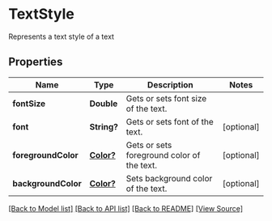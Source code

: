 # TextStyle
Represents a text style of a text

## Properties
Name | Type | Description | Notes
------------ | ------------- | ------------- | -------------
**fontSize** | **Double** | Gets or sets font size of the text. | 
**font** | **String?** | Gets or sets font of the text. | [optional]
**foregroundColor** | [**Color?**](Color.md) | Gets or sets foreground color of the text. | [optional]
**backgroundColor** | [**Color?**](Color.md) | Sets background color of the text. | [optional]

[[Back to Model list]](../README.md#documentation-for-models) [[Back to API list]](../README.md#documentation-for-api-endpoints) [[Back to README]](../README.md) [[View Source]](../AsposePdfCloud/Models/TextStyle.ts)

